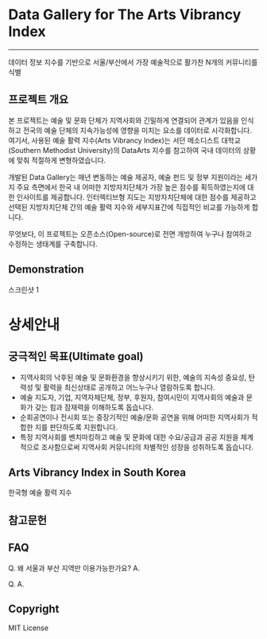 # Data Gallery for The Arts Vibrancy Index 

---
데이터 정보 지수를 기반으로 서울/부산에서 가장 예술적으로 활가찬 N개의 커뮤니티를 식별

## 프로젝트 개요
본 프로젝트는 예술 및 문화 단체가 지역사회와 긴밀하게 연결되어 관계가 있음을 인식하고 전국의 예술 단체의 지속가능성에 영향을 미치는 요소를 데이터로 시각화합니다. 여기서, 사용된 예술 활력 지수(Arts Vibrancy Index)는 서던 메소디스트 대학교(Southern Methodist University)의 DataArts 지수를 참고하여 국내 데이터의 상황에 맞춰 적절하게 변형하였습니다. 

개발된 Data Gallery는 매년 변동하는 예술 제공자, 예술 펀드 및 정부 지원이라는 세가지 주요 측면에서 한국 내 어떠한 지방자치단체가 가장 높은 점수를 획득하였는지에 대한 인사이트를 제공합니다. 인터렉티브형 지도는 지방자치단체에 대한 점수를 제공하고 선택된 지방자치단체 간의 예술 활력 지수와 세부지표간에 직접적인 비교를 가능하게 합니다.

무엇보다, 이 프로젝트는 오픈소스(Open-source)로 전면 개방하여 누구나 참여하고 수정하는 생태계를 구축합니다. 

## Demonstration
스크린샷 1


# 상세안내

## 궁극적인 목표(Ultimate goal)
- 지역사회의 낙후된 예술 및 문화환경을 향상시키기 위한, 예술의 지속성 중요성, 탄력성 및 활력을 최신상태로 공개하고 어느누구나 열람하도록 합니다.
- 예술 지도자, 기업, 지역자체단체, 정부, 후원자, 참여시민이 지역사회의 예술과 문화가 갖는 힘과 잠재력을 이해하도록 돕습니다.
- 순회공연이나 전시회 또는 중장기적인 예술/문화 공연을 위해 어떠한 지역사회가 적합한 지를 판단하도록 지원합니다.
- 특정 지역사회를 벤치마킹하고 예술 및 문화에 대한 수요/공급과 공공 지원을 체계적으로 조사함으로써 지역사회 커뮤니티의 차별적인 성장을 성취하도록 돕습니다.

## Arts Vibrancy Index in South Korea
한국형 예술 활력 지수



## 참고문헌

## FAQ
Q. 왜 서울과 부산 지역만 이용가능한가요?
A.

Q.
A.

## Copyright
MIT License
